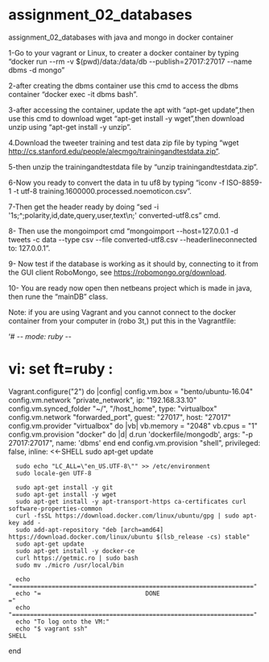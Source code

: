 # assignment_02_databases
assignment_02_databases with java and mongo in docker container

1-Go to your vagrant or Linux, to creater a docker container by typing “docker run --rm -v $(pwd)/data:/data/db --publish=27017:27017 --name dbms -d mongo”

2-after creating the dbms container use this cmd to access the dbms container “docker exec -it dbms bash”.

3-after accessing the container, update the apt with “apt-get update”,then use this cmd to download wget “apt-get install -y wget”,then download unzip using “apt-get install -y unzip”.

4.Download the tweeter training and test data zip file by typing “wget http://cs.stanford.edu/people/alecmgo/trainingandtestdata.zip”.

5-then unzip the trainingandtestdata file by “unzip trainingandtestdata.zip”.

6-Now you ready to convert the data in tu uf8 by typing “iconv -f ISO-8859-1 -t utf-8 training.1600000.processed.noemoticon.csv”.

7-Then get the header ready by doing “sed -i '1s;^;polarity,id,date,query,user,text\n;' converted-utf8.cs” cmd.

8- Then use the mongoimport cmd “mongoimport --host=127.0.0.1 -d tweets -c data --type csv --file converted-utf8.csv --headerlineconnected to: 127.0.0.1”.

9- Now test if the database is working as it should by, connecting to it from the GUI client RoboMongo, see https://robomongo.org/download.

10- You are ready now open then netbeans project which is made in java, then rune the “mainDB” class.

Note: if you are using Vagrant and you cannot connect to the docker container from your computer in (robo 3t,) put this in the Vagrantfile:

‘# -*- mode: ruby -*-
# vi: set ft=ruby :

Vagrant.configure("2") do |config|
  config.vm.box = "bento/ubuntu-16.04"
  config.vm.network "private_network", ip: "192.168.33.10"
  config.vm.synced_folder "~/", "/host_home", type: "virtualbox"
  config.vm.network "forwarded_port", guest: "27017", host: "27017"
  config.vm.provider "virtualbox" do |vb|
    vb.memory = "2048"
    vb.cpus = "1"
	config.vm.provision "docker" do |d|
    d.run 'dockerfile/mongodb', args: "-p 27017:27017", name: 'dbms'
  end
  end
  config.vm.provision "shell", privileged: false, inline: <<-SHELL
      sudo apt-get update
  
      sudo echo "LC_ALL=\"en_US.UTF-8\"" >> /etc/environment
      sudo locale-gen UTF-8
  
      sudo apt-get install -y git
      sudo apt-get install -y wget
      sudo apt-get install -y apt-transport-https ca-certificates curl software-properties-common
      curl -fsSL https://download.docker.com/linux/ubuntu/gpg | sudo apt-key add -
      sudo add-apt-repository "deb [arch=amd64] https://download.docker.com/linux/ubuntu $(lsb_release -cs) stable"
      sudo apt-get update
      sudo apt-get install -y docker-ce
      curl https://getmic.ro | sudo bash
      sudo mv ./micro /usr/local/bin
  
      echo "==================================================================="
      echo "=                             DONE                                ="
      echo "==================================================================="
      echo "To log onto the VM:"
      echo "$ vagrant ssh"  
    SHELL
end

